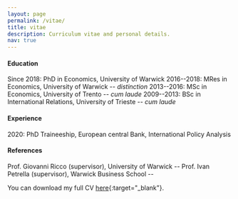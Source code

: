 ```yaml
---
layout: page
permalink: /vitae/
title: vitae
description: Curriculum vitae and personal details.
nav: true
---
```


#### Education
Since 2018: PhD in Economics, University of Warwick
2016--2018: MRes in Economics, University of Warwick -- *distinction*
2013--2016: MSc in Economics, University of Trento -- *cum laude*
2009--2013: BSc in International Relations, University of Trieste -- *cum laude*

#### Experience
2020: PhD Traineeship, European central Bank, International Policy Analysis


#### References
Prof. Giovanni Ricco (supervisor), University of Warwick -- 
Prof. Ivan Petrella (supervisor), Warwick Business School -- 


You can download my full CV [here](../assets/pdf/CV_Degasperi_29_09_2020.pdf){:target="\_blank"}.
